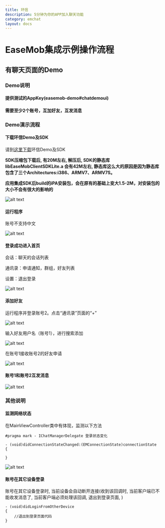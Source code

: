 ```yaml
---
title: 环信
description: 5分钟为你的APP加入聊天功能
category: emchat
layout: docs
---
```


# EaseMob集成示例操作流程

## 有聊天页面的Demo

### Demo说明

#### 提供测试的AppKey(easemob-demo#chatdemoui)

#### 需要至少2个账号，互加好友，互发消息

### Demo演示流程

#### 下载环信Demo及SDK

请到[这里下载](http://www.easemob.com/sdk/)环信Demo及SDK

**SDK压缩包下载后, 有20M左右, 解压后, SDK的静态库 libEaseMobClientSDKLite.a 会有42M左右, 静态库这么大的原因是因为静态库包含了三个Architectures:i386、ARMV7、ARMV7S。**

**应用集成SDK后build的iPA安装包，会在原有的基础上变大1.5-2M，对安装包的大小不会有很大的影响的**

  ![alt text](example_layout.png "Demo")
  
#### 运行程序

账号不支持中文

 ![alt text](chatUIDemoLogin.png "Demo")
 
#### 登录成功进入首页

会话：聊天的会话列表

通讯录：申请通知，群组，好友列表

设置：退出登录

 ![alt text](chatUIDemoHome.png "Demo")
 
#### 添加好友

运行程序并登录账号2。点击“通讯录”页面的“+”

 ![alt text](chatUIDemoOther.png "Demo")
 
输入好友用户名（账号1），进行搜索添加
 
 ![alt text](chatUIDemoAddFriend.png "Demo")
 
在账号1接收账号2的好友申请
 
 ![alt text](chatUIDemoApplyList.png "Demo")
 
#### 账号1和账号2互发消息

 ![alt text](chatUIDemoChatList.png "Demo") 
 
### 其他说明
#### 监测网络状态

在MainViewController类中有体现，监测以下方法

	#pragma mark - IChatManagerDelegate 登录状态变化

	- (void)didConnectionStateChanged:(EMConnectionState)connectionState
	{
    	
	}
	
![alt text](chatUIDemoNetwork.png "Demo") 

#### 账号在其它设备登录

账号在其它设备登录时, 当前设备会自动断开连接(收到该回调时, 当前客户端已不能收发消息了, 当前客户端必须处理该回调, 退出到登录页面, )

	- (void)didLoginFromOtherDevice
	{
	    //退出到登录页面代码
	}

